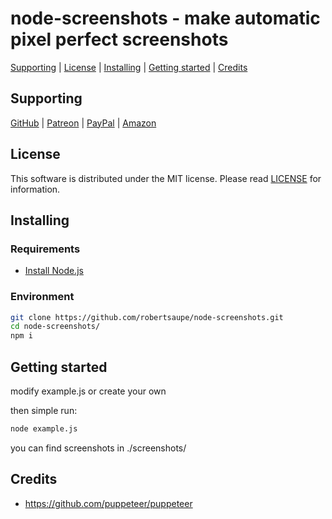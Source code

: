 # node-screenshots - make automatic pixel perfect screenshots

[Supporting](https://github.com/robertsaupe/node-screenshots#supporting) |
[License](https://github.com/robertsaupe/node-screenshots#license) |
[Installing](https://github.com/robertsaupe/node-screenshots#installing) |
[Getting started](https://github.com/robertsaupe/node-screenshots#getting-started) |
[Credits](https://github.com/robertsaupe/node-screenshots#credits)

## Supporting

[GitHub](https://github.com/sponsors/robertsaupe) |
[Patreon](https://www.patreon.com/robertsaupe) |
[PayPal](https://www.paypal.com/donate?hosted_button_id=SQMRNY8YVPCZQ) |
[Amazon](https://www.amazon.de/ref=as_li_ss_tl?ie=UTF8&linkCode=ll2&tag=robertsaupe-21&linkId=b79bc86cee906816af515980cb1db95e&language=de_DE)

## License

This software is distributed under the MIT license. Please read [LICENSE](LICENSE) for information.

## Installing

### Requirements

- [Install Node.js](https://nodejs.org)

### Environment

```bash
git clone https://github.com/robertsaupe/node-screenshots.git
cd node-screenshots/
npm i
```

## Getting started

modify example.js or create your own

then simple run:

```bash
node example.js
```

you can find screenshots in ./screenshots/

## Credits

- <https://github.com/puppeteer/puppeteer>
